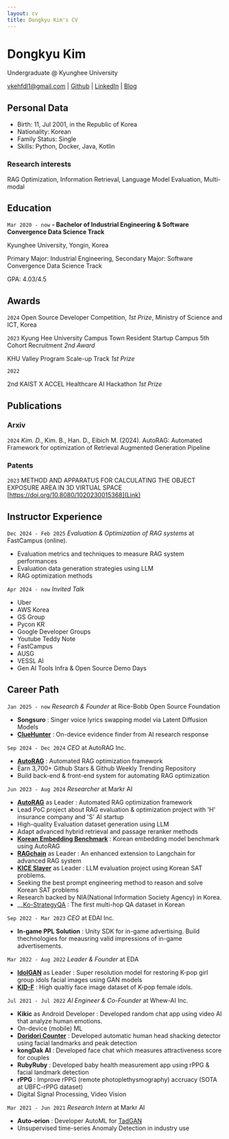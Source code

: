 ```yaml
---
layout: cv
title: Dongkyu Kim's CV
---
```

# Dongkyu Kim
Undergraduate @ Kyunghee University

<div id="webaddress">
<a href="vkehfdl1@gmail.com">vkehfdl1@gmail.com</a>
| <a href="https://github.com/vkehfdl1">Github</a>
| <a href="https://www.linkedin.com/in/jeffrey-dongkyu/">LinkedIn</a>
| <a href="https://obsidian-blog-gilt.vercel.app/">Blog</a>
</div>

## Personal Data
- Birth: 11, Jul 2001, in the Republic of Korea
- Nationality: Korean
- Family Status: Single
- Skills: Python, Docker, Java, Kotlin

### Research interests

RAG Optimization, Information Retrieval, Language Model Evaluation, Multi-modal


## Education

`Mar 2020 - now`
__-	Bachelor of Industrial Engineering & Software Convergence Data Science Track__

Kyunghee University, Yongin, Korea 

Primary Major: Industrial Engineering, Secondary Major: Software Convergence Data Science Track

GPA: 4.03/4.5

## Awards

`2024`
Open Source Developer Competition, *1st Prize*, Ministry of Science and ICT, Korea

`2023`
Kyung Hee University Campus Town Resident Startup Campus 5th Cohort Recruitment *2nd Award*

KHU Valley Program Scale-up Track *1st Prize*

`2022`

2nd KAIST X ACCEL Healthcare AI Hackathon *1st Prize*


## Publications

### Arxiv

`2024`
*Kim. D.*, Kim. B., Han. D., Eibich M. (2024). AutoRAG: Automated Framework for optimization of Retrieval Augmented Generation Pipeline

### Patents

`2023`
METHOD AND APPARATUS FOR CALCULATING THE OBJECT EXPOSURE AREA IN 3D VIRTUAL SPACE [https://doi.org/10.8080/1020230015368](Link)

## Instructor Experience	

`Dec 2024 - Feb 2025`
*Evaluation & Optimization of RAG systems* at FastCampus (online).  

- Evaluation metrics and techniques to measure RAG system performances
- Evaluation data generation strategies using LLM
- RAG optimization methods

`Apr 2024 - now`
*Invited Talk*

- Uber
- AWS Korea
- GS Group
- Pycon KR
- Google Developer Groups
- Youtube Teddy Note
- FastCampus
- AUSG
- VESSL AI
- Gen AI Tools Infra & Open Source Demo Days

## Career Path

`Jan 2025 - now`
*Research & Founder* at Rice-Bobb Open Source Foundation

- __Songsuro__ : Singer voice lyrics swapping model via Latent Diffusion Models  
- __<a href="https://github.com/RiceBobb/ClueHunter-Perplexity">ClueHunter</a>__ : On-device evidence finder from AI research response 

`Sep 2024 - Dec 2024`
*CEO* at AutoRAG Inc.

- __<a href="https://github.com/Marker-Inc-Korea/AutoRAG">AutoRAG</a>__ : Automated RAG optimization framework
- Earn 3,700+ Github Stars & Github Weekly Trending Repository
- Build back-end & front-end system for automating RAG optimization

`Jun 2023 - Aug 2024`
*Researcher* at Markr AI

- __<a href="https://github.com/Marker-Inc-Korea/AutoRAG">AutoRAG</a>__ as Leader : Automated RAG optimization framework
- Lead PoC project about RAG evaluation & optimization project with 'H' insurance company and 'S' AI startup
- High-quality Evaluation dataset generation using LLM
- Adapt advanced hybrid retrieval and passage reranker methods
- __<a href="https://github.com/Marker-Inc-Korea/AutoRAG-example-korean-embedding-benchmark">Korean Embedding Benchmark</a>__ : Korean embedding model benchmark using AutoRAG 
- __<a href="https://github.com/Marker-Inc-Korea/RAGchain">RAGchain</a>__ as Leader : An enhanced extension to Langchain for advanced RAG system
- __<a href="https://github.com/NomaDamas/KICE_slayer_AI_Korean">KICE Slayer</a>__ as Leader : LLM evaluation project using Korean SAT problems.
- Seeking the best prompt engineering method to reason and solve Korean SAT problems
- Research backed by NIA(National Information Society Agency) in Korea. 
- __<a href="https://huggingface.co/datasets/NomaDamas/Ko-StrategyQA">Ko-StrategyQA</a> : The first multi-hop QA dataset in Korean

`Sep 2022 - Mar 2023`
*CEO* at EDAI Inc.

- __In-game PPL Solution__ : Unity SDK for in-game advertising. Build thechnologies for meausring valid impressions of in-game advertisements.

`Mar 2022 - Aug 2022`
*Leader & Founder* at EDA

- __<a href="https://github.com/PCEO-AI-CLUB/IdolGAN">IdolGAN</a>__ as Leader : Super resolution model for restoring K-pop girl group idols facial images using GAN models
- __<a href="https://github.com/PCEO-AI-CLUB/KID-F">KID-F</a>__ : High qualtiy face image dataset of K-pop female idols.

`Jul 2021 - Jul 2022`
*AI Engineer & Co-Founder* at Whew-AI Inc.

- __Kikic__ as Android Developer : Developed random chat app using video AI that analyze human emotions. 
- On-device (mobile) ML
- __<a href="https://github.com/Whew-AI-Inc/Doridori-Counter">Doridori Counter</a>__ : Developed automatic human head shacking detector using facial landmarks and peak detection
- __kongDak AI__ : Developed face chat which measures attractiveness score for couples
- __RubyRuby__ : Developed baby health measurement app using rPPG & facial landmark detection
- __rPPG__ : Improve rPPG (remote photoplethysmography) accruacy (SOTA at UBFC-rPPG dataset)
- Digital Signal Processing, Video Vision

`Mar 2021 - Jun 2021`
*Research Intern* at Markr AI

- __Auto-orion__ : Developer AutoML for <a href="https://github.com/sintel-dev/Orion">TadGAN</a>
- Unsupervised time-series Anomaly Detection in industry use


<!-- ### Footer

Last updated: Mar 2025 -->


